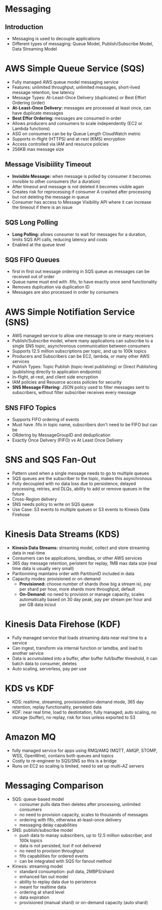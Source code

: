 # Messaging

## Introduction
- Messaging is used to decouple applications
- Different types of messaging: Queue Model, Publish/Subscribe Model, Data Streaming Model

# AWS Simple Queue Service (SQS)
- Fully managed AWS queue model messaging service 
- Features: unlimited throughput, unlimited messages, short-lived message retention, low latency
- Message Types: At-Least-Once Delivery (duplicates) or Best Effort Ordering (order)
- **At-Least-Once Delivery:** messages are processed at least once, can have duplicate messages
- **Best Effor Ordering:** messages are consumed in order
- Allows producers and consumers to scale independently (EC2 or Lambda functions)
- ASG on consumers can be by Queue Length CloudWatch metric
- Supports in-flight (HTTPS) and at-rest (KMS) encryption
- Access controlled via IAM and resource policies
- 256KB max message size

## Message Visibiility Timeout
- **Invisible Message:** when message is polled by consumer it becomes invisible to other consumers (for a duration)
- After timeout and message is not deleted it becomes visible again
- Creates risk for reprocessing if consumer A crashed after processing but not deleting the message in queue
- Consumer has access to Message Visibility API where it can increase the timeout if there is an issue

## SQS Long Polling
- **Long Polling:** allows consumer to wait for messages for a duration, limits SQS API calls, reducing latency and costs
- Enabled at the queue level

## SQS FIFO Queues
- first in first out message ordering in SQS queue as messages can be received out of order
- Queue name must end with .fifo, to have exactly once send functionality
- Removes duplication via duplication ID
- Messages are also processed in order by consumers

# AWS Simple Notifiation Service (SNS)
- AWS managed service to allow one message to one or many receivers
- Publish/Subscribe model, where many applications can subscribe to a single SNS topic, asynchronous communication between consumers
- Supports 12.5 million subscriptions per topic, and up to 100k topics
- Producers and Subscribers can be EC2, lambda, or many other AWS services
- Publish Types: Topic Publish (topic-level publishing) or Direct Publishing (publishing directly to application endpoints)
- In-flight, at-rest, and client side encryption
- IAM policies and Reousrce access policies for security
- **SNS Message Filtering:** JSON policy used to filter messages sent to subscribers, without filter subscriber receives every message

## SNS FIFO Topics
- Supports FIFO ordering of events
- Must have .fifo in topic name, subscribers don't need to be FIFO but can be
- ORdering by MessageGroupID and deduplication
- Exactly Once Delivery (FIFO) vs At Least Once Delivery

# SNS and SQS Fan-Out
- Pattern used when a single message needs to go to multiple queues
- SQS queues are the subscriber to the topic, makes this asynchronous
- Fully decoupled with no data loss due to persistence, delayed processing, retries, and DLQs, ability to add or remove queues in the future
- Cross-Region delivery
- SNS needs policy to write on SQS queue
- Use Case: S3 events to multiple queues or S3 events to Kinesis Data Firehose

# Kinesis Data Streams (KDS)
- **Kinesis Data Streams:** streaming model, collect and store streaming data in real-time
- Consumers can be applications, lamdbas, or other AWS services
- 365 day message retention, peristent for replay, 1MB max data size (real time data is usually very small)
- Paritionining maintains order with PartitionID included in data
- Capacity modes: provisioned or on-demand
    - **Provisioned:** choose number of shards (how big a stream is), pay per shard per hour, more shards more throughput, default
    - **On-Demand:** no need to provision or manage capacity, scales automatically based on 30 day peak, pay per stream per hour and per GB data in/out

# Kinesis Data Firehose (KDF)
- Fully managed service that loads streaming data near real time to a service 
- Can ingest, transform via internal function or lamdba, and load to another service
- Data is accumulated into a buffer, after buffer full/buffer threshold, it can batch data to consumer, deletes
- Auto scaling, serverless, pay per use

# KDS vs KDF
- KDS: realtime, streaming, provisioned/on-demand mode, 365 day retention, replay functionality, persisted data
- KDF: near real time, load to destintation, fully managed, auto scaling, no storage (buffer), no replay, risk for loss unless exported to S3

# Amazon MQ
- fully managed service for apps using RMQ/AMQ (MQTT, AMQP, STOMP, WSS, OpenWire), contains both queues and topics
- Costly to re-engineer to SQS/SNS so this is a bridge
- Runs on EC2 so scaling is limited, need to set up multi-AZ servers

# Messaging Comparison
- SQS: queue-based model
    - consumer pulls data then deletes after processing, unlimited consumers
    - no need to provision capacity, scales to thousands of messages
    - ordering with fifo, otherwise at-least-once delivery
    - messaging delay capabilities
- SNS: publish/subscribe model
    - push data to manay subscribers, up to 12.5 million subscriber, and 100k topics
    - data is not persisted, lost if not delivered
    - no need to provision throughput
    - fifo capabilities for ordered events
    - can be integrated with SQS for fanout method
- Kinesis: streaming model
    - standard consumption: pull data, 2MBPS/shard
    - enhanced fan out model
    - ability to replay data due to peristence
    - meant for realtime data
    - ordering at shard level
    - data expiration
    - provisioned (manual shard) or on-demand capacity (auto shard)



